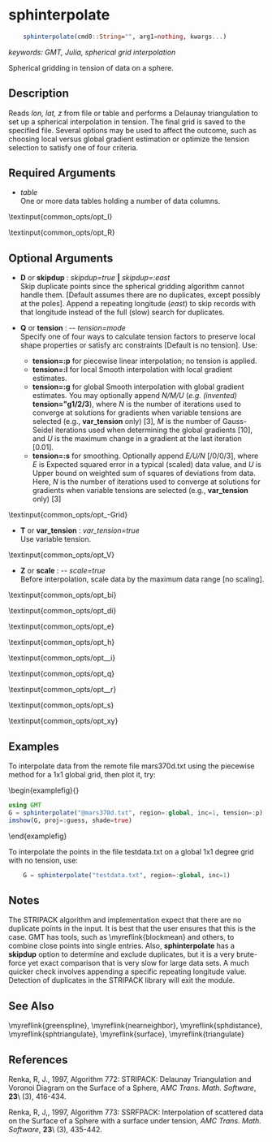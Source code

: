 # sphinterpolate

```julia
	sphinterpolate(cmd0::String="", arg1=nothing, kwargs...)
```

*keywords: GMT, Julia, spherical grid interpolation*

Spherical gridding in tension of data on a sphere.

Description
-----------

Reads *lon, lat, z* from file or table and performs a Delaunay triangulation to set up a
spherical interpolation in tension. The final grid is saved to the specified file.
Several options may be used to affect the outcome, such as choosing local versus global
gradient estimation or optimize the tension selection to satisfy one of four criteria.

Required Arguments
------------------

- *table*\
    One or more data tables holding a number of data columns.

\textinput{common_opts/opt_I}

\textinput{common_opts/opt_R}

Optional Arguments
------------------

- **D** or **skipdup** : *skipdup=true* **|** *skipdup=:east*\
    Skip duplicate points since the spherical gridding algorithm cannot handle them.
    [Default assumes there are no duplicates, except possibly at the poles].
    Append a repeating longitude (*east*) to skip records with that longitude instead
    of the full (slow) search for duplicates.

- **Q** or **tension** : -- *tension=mode*\
    Specify one of four ways to calculate tension factors to preserve
    local shape properties or satisfy arc constraints [Default is no tension]. Use:
    - **tension=:p** for piecewise linear interpolation; no tension is applied.
    - **tension=:l** for local Smooth interpolation with local gradient estimates.
    - **tension=:g** for global Smooth interpolation with global gradient estimates. You may
      optionally append *N/M/U* (*e.g. (invented)* **tension="g1/2/3**), where *N* is the number
      of iterations used to converge at solutions for gradients when variable tensions are
      selected (e.g., **var_tension** only) [3], *M* is the number of Gauss-Seidel iterations used
      when determining the global gradients [10], and *U* is the maximum change in a gradient at
      the last iteration [0.01].
    - **tension=:s** for smoothing. Optionally append *E/U/N* [/0/0/3], where *E* is Expected
      squared error in a typical (scaled) data value, and *U* is Upper bound on weighted sum
      of squares of deviations from data. Here, *N* is the number of iterations used to converge
      at solutions for gradients when variable tensions are selected (e.g., **var_tension** only) [3]

\textinput{common_opts/opt_-Grid}

- **T** or **var_tension** : *var_tension=true*\
    Use variable tension.

\textinput{common_opts/opt_V}

- **Z** or **scale** : -- *scale=true*\
    Before interpolation, scale data by the maximum data range [no scaling].

\textinput{common_opts/opt_bi}

\textinput{common_opts/opt_di}

\textinput{common_opts/opt_e}

\textinput{common_opts/opt_h}

\textinput{common_opts/opt__i}

\textinput{common_opts/opt_q}

\textinput{common_opts/opt__r}

\textinput{common_opts/opt_s}

\textinput{common_opts/opt_xy}

Examples
--------

To interpolate data from the remote file mars370d.txt using the piecewise
method for a 1x1 global grid, then plot it, try:

\begin{examplefig}{}
```julia
using GMT
G = sphinterpolate("@mars370d.txt", region=:global, inc=1, tension=:p)
imshow(G, proj=:guess, shade=true)
```
\end{examplefig}

To interpolate the points in the file testdata.txt on a global 1x1
degree grid with no tension, use:

```julia
    G = sphinterpolate("testdata.txt", region=:global, inc=1)
```

Notes
-----

The STRIPACK algorithm and implementation expect that there are no duplicate points
in the input.  It is best that the user ensures that this is the case.  GMT has tools,
such as \myreflink{blockmean} and others, to combine close points into single entries.
Also, **sphinterpolate** has a **skipdup** option to determine and exclude duplicates, but
it is a very brute-force yet exact comparison that is very slow for large data sets.
A much quicker check involves appending a specific repeating longitude value.
Detection of duplicates in the STRIPACK library will exit the module.

See Also
--------

\myreflink{greenspline},
\myreflink{nearneighbor},
\myreflink{sphdistance},
\myreflink{sphtriangulate},
\myreflink{surface},
\myreflink{triangulate}

References
----------

Renka, R, J., 1997, Algorithm 772: STRIPACK: Delaunay Triangulation and
Voronoi Diagram on the Surface of a Sphere, *AMC Trans. Math. Software*,
**23**\ (3), 416-434.

Renka, R, J,, 1997, Algorithm 773: SSRFPACK: Interpolation of scattered
data on the Surface of a Sphere with a surface under tension, *AMC
Trans. Math. Software*, **23**\ (3), 435-442.
